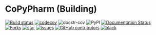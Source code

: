 CoPyPharm (Building)
====================

[![Build status](https://github.com/juniors90/CoPyPharm/actions/workflows/CI.yml/badge.svg)](https://github.com/juniors90/CoPyPharm/actions)
[![codecov](https://codecov.io/gh/juniors90/CoPyPharm/branch/main/graph/badge.svg?token=3UJWZMENVT)](https://codecov.io/gh/juniors90/CoPyPharm)
![docstr-cov](https://img.shields.io/endpoint?url=https://jsonbin.org/juniors90/CoPyPharm/badges/docstr-cov)
![PyPI](https://img.shields.io/pypi/v/CoPyPharm?logoColor=green)
[![Documentation Status](https://readthedocs.org/projects/CoPyPharm/badge/?version=latest)](https://CoPyPharm.readthedocs.io/en/latest/?badge=latest)
[![Forks](https://img.shields.io/github/forks/juniors90/CoPyPharm)](https://github.com/juniors90/CoPyPharm/stargazers)
[![star](https://img.shields.io/github/stars/juniors90/CoPyPharm?color=yellow)](https://github.com/juniors90/CoPyPharm/network/members)
[![issues](https://img.shields.io/github/issues/juniors90/CoPyPharm?color=teal)](https://github.com/juniors90/CoPyPharm/issues)
[![GitHub contributors](https://img.shields.io/github/contributors/juniors90/CoPyPharm?color=green)](https://github.com/juniors90/CoPyPharm/graphs/contributors)
[![black](https://img.shields.io/badge/code%20style-black-000000.svg)](https://github.com/psf/black)
